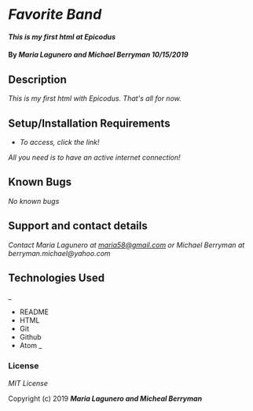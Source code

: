 # _Favorite Band_

#### _This is my first html at Epicodus_

#### By _**Maria Lagunero and Michael Berryman 10/15/2019**_

## Description

_This is my first html with Epicodus. That's all for now._

## Setup/Installation Requirements

* _To access, click the link!_

_All you need is to have an active internet connection!_

## Known Bugs

_No known bugs_

## Support and contact details

_Contact Maria Lagunero  at maria58@gmail.com or Michael Berryman at berryman.michael@yahoo.com_

## Technologies Used


_
* README
* HTML
* Git
* Github
* Atom
_

### License

*MIT License*

Copyright (c) 2019 **_Maria Lagunero and Micheal Berryman_**
